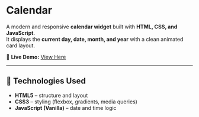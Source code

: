 # Calendar

A modern and responsive **calendar widget** built with **HTML, CSS, and JavaScript**.  
It displays the **current day, date, month, and year** with a clean animated card layout.

🔗 **Live Demo:** [View Here](https://mohamedashraf011.github.io/Calendar/)

---

## 🧩 Technologies Used
- **HTML5** – structure and layout  
- **CSS3** – styling (flexbox, gradients, media queries)  
- **JavaScript (Vanilla)** – date and time logic  


